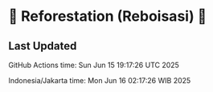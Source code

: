 
# 🌳 Reforestation (Reboisasi) 🌲

## Last Updated

GitHub Actions time: Sun Jun 15 19:17:26 UTC 2025

Indonesia/Jakarta time: Mon Jun 16 02:17:26 WIB 2025

